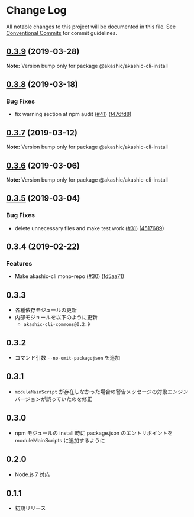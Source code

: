 # Change Log

All notable changes to this project will be documented in this file.
See [Conventional Commits](https://conventionalcommits.org) for commit guidelines.

## [0.3.9](https://github-com-akashic-cli/akashic-games/akashic-cli/compare/@akashic/akashic-cli-install@0.3.8...@akashic/akashic-cli-install@0.3.9) (2019-03-28)

**Note:** Version bump only for package @akashic/akashic-cli-install





## [0.3.8](https://github-com-akashic-cli/akashic-games/akashic-cli/compare/@akashic/akashic-cli-install@0.3.7...@akashic/akashic-cli-install@0.3.8) (2019-03-18)


### Bug Fixes

* fix warning section at npm audit ([#41](https://github-com-akashic-cli/akashic-games/akashic-cli/issues/41)) ([f476fd8](https://github-com-akashic-cli/akashic-games/akashic-cli/commit/f476fd8))





## [0.3.7](https://github-com-akashic-cli/akashic-games/akashic-cli/compare/@akashic/akashic-cli-install@0.3.6...@akashic/akashic-cli-install@0.3.7) (2019-03-12)

**Note:** Version bump only for package @akashic/akashic-cli-install





## [0.3.6](https://github-com-akashic-cli/akashic-games/akashic-cli/compare/@akashic/akashic-cli-install@0.3.5...@akashic/akashic-cli-install@0.3.6) (2019-03-06)

**Note:** Version bump only for package @akashic/akashic-cli-install





## [0.3.5](https://github-com-akashic-cli/akashic-games/akashic-cli/compare/@akashic/akashic-cli-install@0.3.4...@akashic/akashic-cli-install@0.3.5) (2019-03-04)


### Bug Fixes

* delete unnecessary files and make test work ([#31](https://github-com-akashic-cli/akashic-games/akashic-cli/issues/31)) ([4517689](https://github-com-akashic-cli/akashic-games/akashic-cli/commit/4517689))





## 0.3.4 (2019-02-22)


### Features

* Make akashic-cli mono-repo ([#30](https://github-com-akashic-cli/akashic-games/akashic-cli/issues/30)) ([fd5aa71](https://github-com-akashic-cli/akashic-games/akashic-cli/commit/fd5aa71))





## 0.3.3
* 各種依存モジュールの更新
* 内部モジュールを以下のように更新
  * `akashic-cli-commons@0.2.9`

## 0.3.2
* コマンド引数 `--no-omit-packagejson` を追加

## 0.3.1
* `moduleMainScript` が存在しなかった場合の警告メッセージの対象エンジンバージョンが誤っていたのを修正

## 0.3.0
* npm モジュールの install 時に package.json のエントリポイントを moduleMainScripts に追加するように

## 0.2.0
* Node.js 7 対応

## 0.1.1

* 初期リリース

